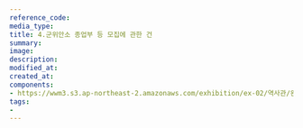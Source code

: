 ```yaml
---
reference_code:
media_type:
title: 4.군위안소 종업부 등 모집에 관한 건
summary:
image:
description:
modified_at:
created_at:
components:
- https://wwm3.s3.ap-northeast-2.amazonaws.com/exhibition/ex-02/역사관/완_군위안소+종업부+등+모집에+관한+건+및+도항허가/4.군위안소+종업부+등+모집에+관한+건.jpg
tags:
-
---
```

